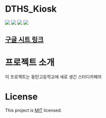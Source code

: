 # DTHS_Kiosk

 <img src="https://img.shields.io/badge/Unity 21.3.0f1-FFFFFF?style=flat&logo=Unity&logoColor=black"/>  <img src="https://img.shields.io/badge/javascript-F7DF1E?style=flat&logo=javascript&logoColor=white"/> <img src="https://img.shields.io/badge/google sheets-34A853?style=flat&logo=googlesheets&logoColor=white"/>
 <img src="https://img.shields.io/badge/google apps script-4285F4?style=flat&logo=googleappsscript&logoColor=white"/>

## [구글 시트 링크](https://docs.google.com/spreadsheets/d/10fMEvmLLreOmNsWWwMVQY7bHbgKYTxjBPAEUP73AbCw/edit?usp=sharing)

# 프로젝트 소개
이 프로젝트는 동탄고등학교에 새로 생긴 스터디카페의 

# License
This project is [MIT](./LICENSE) licensed.




